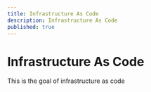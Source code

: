 ```yaml
---
title: Infrastructure As Code
description: Infrastructure As Code
published: true
---
```


# Infrastructure As Code
This is the goal of infrastructure as code
